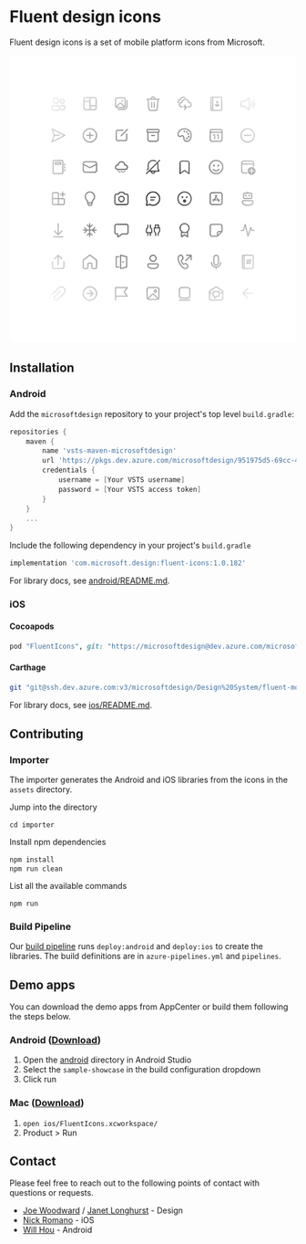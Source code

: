 # Fluent design icons
Fluent design icons is a set of mobile platform icons from Microsoft.

![fluent design icons](art/readme-asset.png)

## Installation
### Android
Add the `microsoftdesign` repository to your project's top level `build.gradle`:
```groovy
repositories {
    maven {
        name 'vsts-maven-microsoftdesign'
        url 'https://pkgs.dev.azure.com/microsoftdesign/951975d5-69cc-4771-9d98-92a4b1a82b2b/_packaging/fluent-icons/maven/v1'
        credentials {
            username = [Your VSTS username]
            password = [Your VSTS access token]
        }
    }
    ...
}
```
Include the following dependency in your project's `build.gradle`
```groovy
implementation 'com.microsoft.design:fluent-icons:1.0.182'
```

For library docs, see [android/README.md](android/README.md).

### iOS
#### Cocoapods

```ruby
pod "FluentIcons", git: "https://microsoftdesign@dev.azure.com/microsoftdesign/Design%20System/_git/fluent-mobile-icons", tag: "1.0.182"
```

#### Carthage

```bash
git "git@ssh.dev.azure.com:v3/microsoftdesign/Design%20System/fluent-mobile-icons" "1.0.182"
```

For library docs, see [ios/README.md](ios/README.md).

## Contributing

### Importer

The importer generates the Android and iOS libraries from the icons in the `assets` directory.

Jump into the directory
```
cd importer
```

Install npm dependencies
```
npm install
npm run clean
```

List all the available commands
```
npm run
```

### Build Pipeline

Our [build pipeline](https://dev.azure.com/microsoftdesign/Design%20System/_build?definitionId=94&_a=summary) runs `deploy:android` and `deploy:ios` to create the libraries. The build definitions are in `azure-pipelines.yml` and `pipelines`.

## Demo apps

You can download the demo apps from AppCenter or build them following the steps below.

### Android ([Download](https://install.appcenter.ms/orgs/Fluent-Design-Mobile/apps/Fluent-Mobile-Icons-Demo))
1. Open the [android](android) directory in Android Studio
2. Select the `sample-showcase` in the build configuration dropdown
3. Click run 

### Mac ([Download](https://install.appcenter.ms/orgs/Fluent-Design-Mobile/apps/Fluent-Mac-App))
1. `open ios/FluentIcons.xcworkspace/`
2. Product > Run

## Contact
Please feel free to reach out to the following points of contact with questions or requests.
* [Joe Woodward](mailto:joe.woodward@microsoft.com) / [Janet Longhurst](mailto:jalonghu@microsoft.com) - Design
* [Nick Romano](mailto:nick.romano@microsoft.com) - iOS
* [Will Hou](mailto:wih@microsoft.com) - Android
